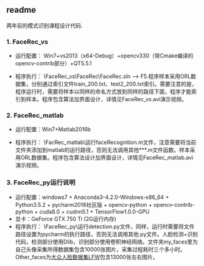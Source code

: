 ##  readme

两年前的模式识别课程设计代码.


### 1. FaceRec_vs

-  运行配置：	Win7+vs2013（x64-Debug）+opencv330（带Cmake编译的opencv-contrib部分）+QT5.5.1

- 程序执行： \FaceRec_vs\FaceRec\FaceRec.sln –> F5.程序样本采用ORL数据集，分别通过索引文件train_200.txt、test2_200.txt索引。需要注意的是，程序运行时，需要将样本以同样的命名方式放到同样的路径下面，程序才能索引到样本。程序包含算法加界面设计，详情见FaceRec_vs.avi演示视频。

###  2. FaceRec_matlab

- 运行配置：Win7+Matlab2016b

- 程序执行：	\FacRec_matlab\运行faceRecognition.m文件，注意需要将当前文件夹添加到matlab的运行路径，否则无法调用其他***.m文件函数。样本采用ORL数据集。程序包含算法设计加界面设计，详情见FaceRec_matlab.avi演示视频。

###  3. FaceRec_py运行说明

-  运行配置：windows7 + Anaconda3-4.2.0-Windows-x86_64 + Python3.5.2 + pycharm2018社区版 + opencv-python + opencv-contrib-python + cuda8.0 + cudnn5.1 + TensorFlow1.0.0-GPU
- 显卡：GeForce GTX 750 Ti (2G运行内存)
- 程序执行：	\FaceRec_py\运行detection.py文件，同样，运行时需要将文件路径设置为pycharm的执行路径，否则无法调用其他.py文件。人脸检测+识别代码，检测部分使用Dlib，识别部分使用卷积神经网络。文件夹my_faces里为自己头像采集所得数据集包含10000张图片，采集过程耗时三个多小时。Other_faces为[大众人脸数据集LFW](http://vis-www.cs.umass.edu/lfw/)包含13000张左右图片。


